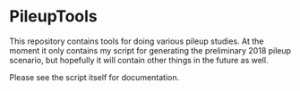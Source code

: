 # PileupTools

This repository contains tools for doing various pileup studies. At
the moment it only contains my script for generating the preliminary
2018 pileup scenario, but hopefully it will contain other things in
the future as well.

Please see the script itself for documentation.

